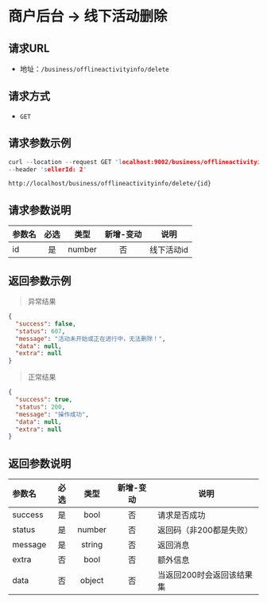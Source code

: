 # 商户后台 -> 线下活动删除

## 请求URL

- 地址：`/business/offlineactivityinfo/delete`

## 请求方式

- `GET`

## 请求参数示例
```c
curl --location --request GET 'localhost:9002/business/offlineactivityinfo/delete/5' \
--header 'sellerId: 2'
```
```http
http://localhost/business/offlineactivityinfo/delete/{id}
```

## 请求参数说明

| 参数名 | 必选 | 类型 | 新增-变动 | 说明 |
| :------------------------ | :--:| :-----: | :-----: | -------------------------------------------------------- |
| id | 是 | number | 否 | 线下活动id |


## 返回参数示例

> 异常结果

```json
{
  "success": false,
  "status": 607,
  "message": "活动未开始或正在进行中，无法删除！",
  "data": null,
  "extra": null
}
```

> 正常结果

```json
{
  "success": true,
  "status": 200,
  "message": "操作成功",
  "data": null,
  "extra": null
}
```

## 返回参数说明

| 参数名 | 必选 | 类型 | 新增-变动 | 说明 |
| :------------------------ | :--:| :-----: | :-----: | -------------------------------------------------------- |
| success | 是 | bool | 否 |请求是否成功 |
| status | 是 | number |否 |返回码（非200都是失败） |
| message | 是 | string |否 |返回消息 |
| extra | 否 | bool |否 |额外信息 |
| data | 否 | object |否 |当返回200时会返回该结果集 |
